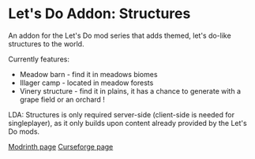 # Let's Do Addon: Structures

An addon for the Let's Do mod series that adds themed, let's do-like structures to the world.

Currently features:
* Meadow barn - find it in meadows biomes
* Illager camp - located in meadow forests
* Vinery structure - find it in plains, it has a chance to generate with a grape field or an orchard !

LDA: Structures is only required server-side (client-side is needed for singleplayer), as it only builds upon content already provided by the Let's Do mods.

[Modrinth page](https://modrinth.com/datapack/lets-do-addon-structures)
[Curseforge page](https://www.curseforge.com/minecraft/mc-mods/lets-do-addon-structures)
